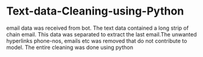 # Text-data-Cleaning-using-Python
email data was received from bot. The text data contained a long strip of chain email. This data was separated to extract the last email.The unwanted hyperlinks phone-nos, emails etc was removed that do not contribute to model. The entire cleaning was done using python  
